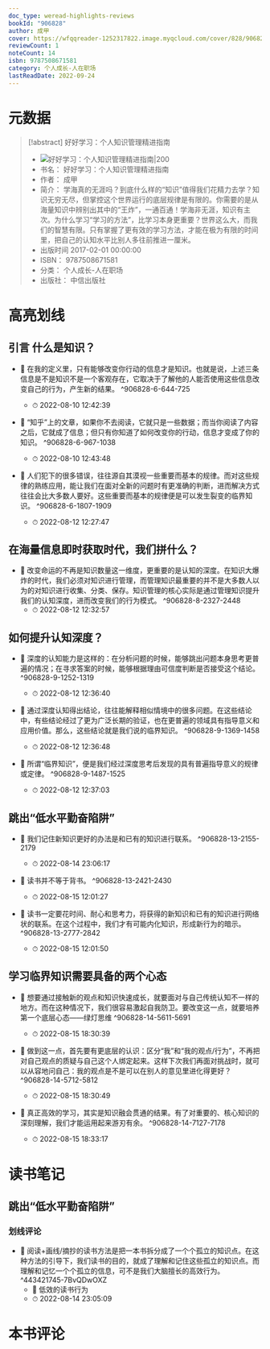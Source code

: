 ```yaml
---
doc_type: weread-highlights-reviews
bookId: "906828"
author: 成甲
cover: https://wfqqreader-1252317822.image.myqcloud.com/cover/828/906828/t7_906828.jpg
reviewCount: 1
noteCount: 14
isbn: 9787508671581
category: 个人成长-人在职场
lastReadDate: 2022-09-24
---
```

# 元数据
> [!abstract] 好好学习：个人知识管理精进指南
> - ![ 好好学习：个人知识管理精进指南|200](https://wfqqreader-1252317822.image.myqcloud.com/cover/828/906828/t7_906828.jpg)
> - 书名： 好好学习：个人知识管理精进指南
> - 作者： 成甲
> - 简介： 学海真的无涯吗？到底什么样的“知识”值得我们花精力去学？知识无穷无尽，但掌控这个世界运行的底层规律是有限的。你需要的是从海量知识中辨别出其中的“王炸”，一通百通！学海非无涯，知识有主次。为什么学习“学习的方法”，比学习本身更重要？世界这么大，而我们的智慧有限。只有掌握了更有效的学习方法，才能在极为有限的时间里，把自己的认知水平比别人多往前推进一厘米。
> - 出版时间 2017-02-01 00:00:00
> - ISBN： 9787508671581
> - 分类： 个人成长-人在职场
> - 出版社： 中信出版社

# 高亮划线

## 引言 什么是知识？


- 📌 在我的定义里，只有能够改变你行动的信息才是知识。也就是说，上述三条信息是不是知识不是一个客观存在，它取决于了解他的人能否使用这些信息改变自己的行为，产生新的结果。 ^906828-6-644-725
    - ⏱ 2022-08-10 12:42:39 

- 📌 “知乎”上的文章，如果你不去阅读，它就只是一些数据；而当你阅读了内容之后，它就成了信息；但只有你知道了如何改变你的行动，信息才变成了你的知识。 ^906828-6-967-1038
    - ⏱ 2022-08-10 12:43:48 

- 📌 人们犯下的很多错误，往往源自其漠视一些重要而基本的规律。而对这些规律的熟练应用，能让我们在面对全新的问题时有更准确的判断，进而解决方式往往会比大多数人要好。这些重要而基本的规律便是可以发生裂变的临界知识。 ^906828-6-1807-1909
    - ⏱ 2022-08-12 12:27:47 
## 在海量信息即时获取时代，我们拼什么？


- 📌 改变命运的不再是知识数量这一维度，更重要的是认知的深度。在知识大爆炸的时代，我们必须对知识进行管理，而管理知识最重要的并不是大多数人以为的对知识进行收集、分类、保存。知识管理的核心实际是通过管理知识提升我们的认知深度，进而改变我们的行为模式。 ^906828-8-2327-2448
    - ⏱ 2022-08-12 12:32:57 
## 如何提升认知深度？


- 📌 深度的认知能力是这样的：在分析问题的时候，能够跳出问题本身思考更普遍的情况；在寻求答案的时候，能够根据理由可信度判断是否接受这个结论。 ^906828-9-1252-1319
    - ⏱ 2022-08-12 12:36:40 

- 📌 通过深度认知得出结论，往往能解释相似情境中的很多问题。在这些结论中，有些结论经过了更为广泛长期的验证，也在更普遍的领域具有指导意义和应用价值。那么，这些结论就是我们说的临界知识。 ^906828-9-1369-1458
    - ⏱ 2022-08-12 12:36:48 

- 📌 所谓“临界知识”，便是我们经过深度思考后发现的具有普遍指导意义的规律或定律。 ^906828-9-1487-1525
    - ⏱ 2022-08-12 12:37:03 
## 跳出“低水平勤奋陷阱”

 

- 📌 我们记住新知识更好的办法是和已有的知识进行联系。 ^906828-13-2155-2179
    - ⏱ 2022-08-14 23:06:17 

- 📌 读书并不等于背书。 ^906828-13-2421-2430
    - ⏱ 2022-08-15 12:01:27 

- 📌 读书一定要花时间、耐心和思考力，将获得的新知识和已有的知识进行网络状的联系。在这个过程中，我们才有可能内化知识，形成新行为的暗示。 ^906828-13-2777-2842
    - ⏱ 2022-08-15 12:01:50 
## 学习临界知识需要具备的两个心态


- 📌 想要通过接触新的观点和知识快速成长，就要面对与自己传统认知不一样的地方。而在这种情况下，我们很容易激起自我防卫。要改变这一点，就要培养第一个底层心态——绿灯思维 ^906828-14-5611-5691
    - ⏱ 2022-08-15 18:30:39 

- 📌 做到这一点，首先要有更底层的认识：区分“我”和“我的观点/行为”，不再把对自己观点的质疑与自己这个人绑定起来。这样下次我们再面对挑战时，就可以从容地问自己：我的观点是不是可以在别人的意见里进化得更好？ ^906828-14-5712-5812
    - ⏱ 2022-08-15 18:30:49 

- 📌 真正高效的学习，其实是知识融会贯通的结果。有了对重要的、核心知识的深刻理解，我们才能运用起来游刃有余。 ^906828-14-7127-7178
    - ⏱ 2022-08-15 18:33:17 
# 读书笔记

## 跳出“低水平勤奋陷阱”

### 划线评论
- 📌 阅读+画线/摘抄的读书方法是把一本书拆分成了一个个孤立的知识点。在这种方法的引导下，我们读书的目的，就成了理解和记住这些孤立的知识点。而理解和记忆一个个孤立的信息，可不是我们大脑擅长的高效行为。  ^443421745-7BvQDwOXZ
    - 💭 低效的读书行为
    - ⏱ 2022-08-14 23:05:09
   
# 本书评论
